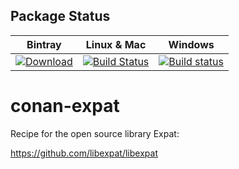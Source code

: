 ## Package Status

| Bintray | Linux & Mac | Windows |
|:--------:|:---------:|:-------------:|
| [ ![Download](https://api.bintray.com/packages/pix4d/conan/Expat%3Apix4d/images/download.svg?version=2.2.7%3Astable) ](https://bintray.com/pix4d/conan/Expat%3Apix4d/2.2.7%3Astable/link) | [![Build Status](https://travis-ci.org/Pix4D/conan-expat.svg?branch=stable%2F2.2.7)](https://travis-ci.org/Pix4D/conan-expat) | [![Build status](https://ci.appveyor.com/api/projects/status/5f6n5ve0fo44648a/branch/stable%2F2.2.7?svg=true)](https://ci.appveyor.com/project/piponazo/conan-expat-7fpyu/branch/stable%2F2.2.7) |

# conan-expat
Recipe for the open source library Expat:

https://github.com/libexpat/libexpat

